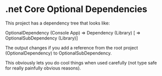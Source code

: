 # .net Core Optional Dependencies

This project has a dependency tree that looks like:

OptionalDependency (Console App) => Dependency (Library) [ => OptionalSubDependency (Library)]

The output changes if you add a reference from the root project (OptionalDependency) to OptionalSubDependency.

This obviously lets you do cool things when used carefully (not type safe for really painfully obvious reasons).